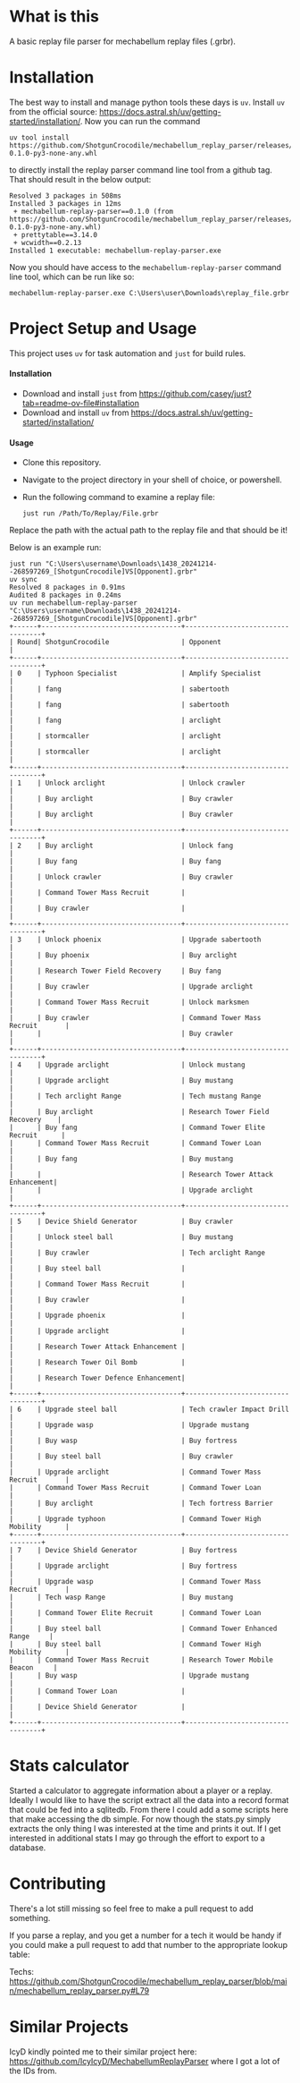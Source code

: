 # What is this

A basic replay file parser for mechabellum replay files (.grbr).

# Installation

The best way to install and manage python tools these days is `uv`. Install `uv` from
the official source: https://docs.astral.sh/uv/getting-started/installation/. Now you can 
run the command 

    uv tool install https://github.com/ShotgunCrocodile/mechabellum_replay_parser/releases/download/v0.1.0/mechabellum_replay_parser-0.1.0-py3-none-any.whl

to directly install the replay parser command line tool from a github tag. That should result in the below output:

    Resolved 3 packages in 508ms
    Installed 3 packages in 12ms
     + mechabellum-replay-parser==0.1.0 (from https://github.com/ShotgunCrocodile/mechabellum_replay_parser/releases/download/v0.1.0/mechabellum_replay_parser-0.1.0-py3-none-any.whl)
     + prettytable==3.14.0
     + wcwidth==0.2.13
    Installed 1 executable: mechabellum-replay-parser.exe

Now you should have access to the `mechabellum-replay-parser` command line tool, which can be run like so:

    mechabellum-replay-parser.exe C:\Users\user\Downloads\replay_file.grbr 

# Project Setup and Usage

This project uses `uv` for task automation and `just` for build rules.

#### Installation
- Download and install `just` from https://github.com/casey/just?tab=readme-ov-file#installation
- Download and install `uv` from https://docs.astral.sh/uv/getting-started/installation/

#### Usage

- Clone this repository.
- Navigate to the project directory in your shell of choice, or powershell.
- Run the following command to examine a replay file:

      just run /Path/To/Replay/File.grbr

Replace the path with the actual path to the replay file and that should be it!

 
Below is an example run:

```
just run "C:\Users\username\Downloads\1438_20241214--268597269_[ShotgunCrocodile]VS[Opponent].grbr"
uv sync
Resolved 8 packages in 0.91ms
Audited 8 packages in 0.24ms
uv run mechabellum-replay-parser "C:\Users\username\Downloads\1438_20241214--268597269_[ShotgunCrocodile]VS[Opponent].grbr"
+------+-----------------------------------+----------------------------------+
| Round| ShotgunCrocodile                  | Opponent                         |
+------+-----------------------------------+----------------------------------+
| 0    | Typhoon Specialist                | Amplify Specialist               |
|      | fang                              | sabertooth                       |
|      | fang                              | sabertooth                       |
|      | fang                              | arclight                         |
|      | stormcaller                       | arclight                         |
|      | stormcaller                       | arclight                         |
+------+-----------------------------------+----------------------------------+
| 1    | Unlock arclight                   | Unlock crawler                   |
|      | Buy arclight                      | Buy crawler                      |
|      | Buy arclight                      | Buy crawler                      |
+------+-----------------------------------+----------------------------------+
| 2    | Buy arclight                      | Unlock fang                      |
|      | Buy fang                          | Buy fang                         |
|      | Unlock crawler                    | Buy crawler                      |
|      | Command Tower Mass Recruit        |                                  |
|      | Buy crawler                       |                                  |
+------+-----------------------------------+----------------------------------+
| 3    | Unlock phoenix                    | Upgrade sabertooth               |
|      | Buy phoenix                       | Buy arclight                     |
|      | Research Tower Field Recovery     | Buy fang                         |
|      | Buy crawler                       | Upgrade arclight                 |
|      | Command Tower Mass Recruit        | Unlock marksmen                  |
|      | Buy crawler                       | Command Tower Mass Recruit       |
|      |                                   | Buy crawler                      |
+------+-----------------------------------+----------------------------------+
| 4    | Upgrade arclight                  | Unlock mustang                   |
|      | Upgrade arclight                  | Buy mustang                      |
|      | Tech arclight Range               | Tech mustang Range               |
|      | Buy arclight                      | Research Tower Field Recovery    |
|      | Buy fang                          | Command Tower Elite Recruit      |
|      | Command Tower Mass Recruit        | Command Tower Loan               |
|      | Buy fang                          | Buy mustang                      |
|      |                                   | Research Tower Attack Enhancement|
|      |                                   | Upgrade arclight                 |
+------+-----------------------------------+----------------------------------+
| 5    | Device Shield Generator           | Buy crawler                      |
|      | Unlock steel ball                 | Buy mustang                      |
|      | Buy crawler                       | Tech arclight Range              |
|      | Buy steel ball                    |                                  |
|      | Command Tower Mass Recruit        |                                  |
|      | Buy crawler                       |                                  |
|      | Upgrade phoenix                   |                                  |
|      | Upgrade arclight                  |                                  |
|      | Research Tower Attack Enhancement |                                  |
|      | Research Tower Oil Bomb           |                                  |
|      | Research Tower Defence Enhancement|                                  |
+------+-----------------------------------+----------------------------------+
| 6    | Upgrade steel ball                | Tech crawler Impact Drill        |
|      | Upgrade wasp                      | Upgrade mustang                  |
|      | Buy wasp                          | Buy fortress                     |
|      | Buy steel ball                    | Buy crawler                      |
|      | Upgrade arclight                  | Command Tower Mass Recruit       |
|      | Command Tower Mass Recruit        | Command Tower Loan               |
|      | Buy arclight                      | Tech fortress Barrier            |
|      | Upgrade typhoon                   | Command Tower High Mobility      |
+------+-----------------------------------+----------------------------------+
| 7    | Device Shield Generator           | Buy fortress                     |
|      | Upgrade arclight                  | Buy fortress                     |
|      | Upgrade wasp                      | Command Tower Mass Recruit       |
|      | Tech wasp Range                   | Buy mustang                      |
|      | Command Tower Elite Recruit       | Command Tower Loan               |
|      | Buy steel ball                    | Command Tower Enhanced Range     |
|      | Buy steel ball                    | Command Tower High Mobility      |
|      | Command Tower Mass Recruit        | Research Tower Mobile Beacon     |
|      | Buy wasp                          | Upgrade mustang                  |
|      | Command Tower Loan                |                                  |
|      | Device Shield Generator           |                                  |
+------+-----------------------------------+----------------------------------+
```

# Stats calculator

Started a calculator to aggregate information about a player or a replay. Ideally I would like to have the script extract all the data
into a record format that could be fed into a sqlitedb. From there I could add a some scripts here that make accessing the db 
simple. For now though the stats.py simply extracts the only thing I was interested at the time and prints it out. If I get interested
in additional stats I may go through the effort to export to a database.

# Contributing

There's a lot still missing so feel free to make a pull request to add something. 

If you parse a replay, and you get a number for a tech it would be handy if you could make a pull request to add that number to the appropriate lookup table:

Techs: https://github.com/ShotgunCrocodile/mechabellum_replay_parser/blob/main/mechabellum_replay_parser.py#L79

# Similar Projects

IcyD kindly pointed me to their similar project here: https://github.com/IcyIcyD/MechabellumReplayParser where I got a lot of the IDs from.

